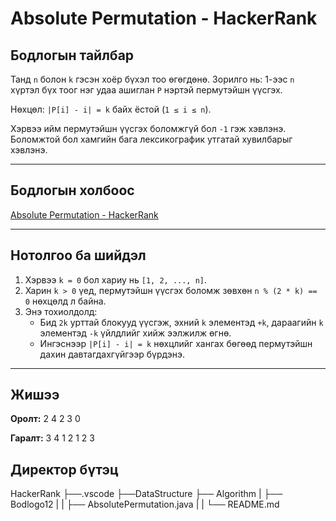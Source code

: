# Absolute Permutation - HackerRank

## Бодлогын тайлбар

Танд `n` болон `k` гэсэн хоёр бүхэл тоо өгөгдөнө. Зорилго нь: 1-ээс `n` хүртэл бүх тоог нэг удаа ашиглан `P` нэртэй пермутэйшн үүсгэх. 

Нөхцөл: `|P[i] - i| = k` байх ёстой (`1 ≤ i ≤ n`).

Хэрвээ ийм пермутэйшн үүсгэх боломжгүй бол `-1` гэж хэвлэнэ. Боломжтой бол хамгийн бага лексикографик утгатай хувилбарыг хэвлэнэ.

---

## Бодлогын холбоос

[Absolute Permutation - HackerRank](https://www.hackerrank.com/challenges/absolute-permutation/problem?isFullScreen=true)

---

## Нотолгоо ба шийдэл

1. Хэрвээ `k = 0` бол хариу нь `[1, 2, ..., n]`.
2. Харин `k > 0` үед, пермутэйшн үүсгэх боломж зөвхөн `n % (2 * k) == 0` нөхцөлд л байна.
3. Энэ тохиолдолд:
    - Бид `2k` урттай блокууд үүсгэж, эхний `k` элементэд `+k`, дараагийн `k` элементэд `-k` үйлдлийг хийж ээлжилж өгнө.
    - Ингэснээр `|P[i] - i| = k` нөхцлийг хангах бөгөөд пермутэйшн дахин давтагдахгүйгээр бүрдэнэ.

---

## Жишээ

**Оролт:**
2
4 2
3 0


**Гаралт:**
3 4 1 2
1 2 3


## Директор бүтэц
HackerRank
    ├──.vscode
    ├──DataStructure
    ├── Algorithm
    |   ├── Bodlogo12
    |   |   ├── AbsolutePermutation.java
    |   |   └── README.md